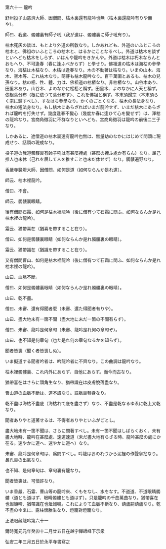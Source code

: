 

第六十一 龍吟  

  

 舒州投子山慈濟大師、因僧問、枯木裏還有龍吟也無（枯木裏還龍吟有りや無や）。  

 師曰、我道、髑髏裏有師子吼（我が道は、髑髏裏に師子吼有り）。  

 枯木死灰の談は、もとより外道の所敎なり。しかあれども、外道のいふところの枯木と、佛祖のいふところの枯木と、はるかにことなるべし。外道は枯木を談ずといへども枯木をしらず、いはんや龍吟をきかんや。外道は枯木は朽木ならんとおもへり、不可逢春（春に逢ふべからず）と學せり。佛祖道の枯木は海枯の參學なり。海枯は木枯なり、木枯は逢春なり。木の不動著は枯なり。いまの山木、海木、空木等、これ枯木なり。萌芽も枯木龍吟なり。百千萬圍とあるも、枯木の兒孫なり。枯の相、性、體、力は、佛祖道の枯樁なり。非枯樁なり。山谷木あり、田里木あり。山谷木、よのなかに松栢と稱ず。田里木、よのなかに人天と稱ず。依根葉分布（根に依つて葉分布す）、これを佛祖と稱ず。本末須歸宗（本末須らく宗に歸すべし）、すなはち參學なり。かくのごとくなる、枯木の長法身なり、枯木の短法身なり。もし枯木にあらざればいまだ龍吟せず、いまだ枯木にあらざれば龍吟を打失せず。幾度逢春不變心（幾度か春に逢ひて心を變ぜず）は、渾枯の龍吟なり。宮商角徴羽に不群なりといへども、宮商角徴羽は龍吟の前後二三子なり。  

 しかあるに、遮僧道の枯木裏還有龍吟也無は、無量劫のなかにはじめて問頭に現成せり、話頭の現成なり。  

 投子道の我道髑髏裏有師子吼は有甚麼掩處（甚麼の掩ふ處か有らん）なり。屈己推人也未休（己れを屈して人を推すこと也未だ休せず）なり。髑髏遍野なり。  

  

 香嚴寺襲燈大師、因僧問、如何是道（如何ならんか是れ道）。  

 師云、枯木裡龍吟。  

僧曰、不會。  

 師云、髑髏裏眼睛。  

 後有僧問石霜、如何是枯木裡龍吟（後に僧有つて石霜に問ふ、如何ならんか是れ枯木裡の龍吟）。  

 霜云、猶帶喜在（猶喜を帶すること在り）。  

僧曰、如何是髑髏裏眼睛（如何ならんか是れ髑髏裏の眼睛）。  

 霜云、猶帶識在（猶識を帶すること在り）。  

 又有僧問曹山、如何是枯木裡龍吟（後に僧有つて石霜に問ふ、如何ならんか是れ枯木裡の龍吟）。  

 山曰、血脈不斷。  

僧曰、如何是髑髏裏眼睛（如何ならんか是れ髑髏裏の眼睛）。  

 山曰、乾不盡。  

僧曰、未審、還有得聞者麼（未審、還た得聞者有りや）。  

 山曰、盡大地未有一箇不聞（盡大地に未だ一箇の不聞有らず）。  

僧曰、未審、龍吟是何章句（未審、龍吟是れ何の章句ぞ）。  

 山曰、也不知是何章句（也た是れ何の章句なるかを知らず）。  

 聞者皆喪（聞く者皆喪しぬ）。  

 いま擬道する聞者吟者は、吟龍吟者に不齊なり。この曲調は龍吟なり。  

 枯木裡髑髏裏、これ内外にあらず、自他にあらず。而今而古なり。  

 猶帶喜在はさらに頭角生なり、猶帶識在は皮膚脫落盡なり。  

 曹山道の血脈不斷は、道不諱なり。語脈裏轉身なり。  

 乾不盡は海枯不盡底（海枯れて底を盡さず）なり、不盡是乾なるゆゑに乾上又乾なり。  

 聞者ありやと道著せるは、不得者ありやといふがごとし。  

 盡大地未有一箇不聞は、さらに問著すべし。未有一箇不聞はしばらくおく、未有盡大地時、龍吟在甚麼處、速道速道（未だ盡大地有らざる時、龍吟甚麼の處にか在る。速やかに道へ、速やかに道へ）なり。  

 未審、龍吟是何章句は、爲問すべし。吟龍はおのれづから泥裡の作聲擧拈なり。鼻孔裏の出氣なり。  

 也不知、是何章句は、章句裏有龍なり。  

 聞者皆喪は、可惜許なり。  

 いま香嚴、石霜、曹山等の龍吟來、くもをなし、水をなす。不道道、不道眼睛髑髏（道とも道はず、眼睛髑髏とも道はず）。只是龍吟の千曲萬曲なり。猶帶喜在也蝦䗫啼、猶帶識在也蚯蚓鳴。これによりて血脈不斷なり、葫蘆嗣葫蘆なり。乾不盡のゆゑに、露柱懷胎生なり、燈籠對燈籠なり。  

  

正法眼藏龍吟第六十一  

  

 爾時寬元元年癸卯十二月廿五日在越宇禪師峰下示衆  

 弘安二年三月五日於永平寺書寫之  

  



